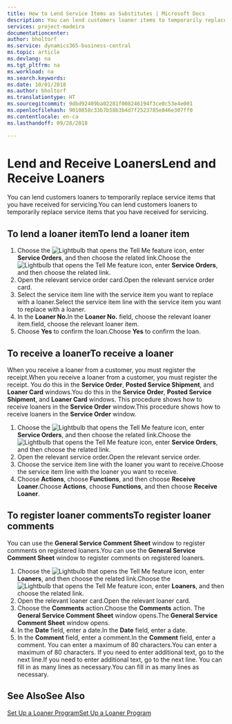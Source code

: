 ```yaml
---
title: How to Lend Service Items as Substitutes | Microsoft Docs
description: You can lend customers loaner items to temporarily replace service items that you have received for servicing.
services: project-madeira
documentationcenter: 
author: bholtorf
ms.service: dynamics365-business-central
ms.topic: article
ms.devlang: na
ms.tgt_pltfrm: na
ms.workload: na
ms.search.keywords: 
ms.date: 10/01/2018
ms.author: bholtorf
ms.translationtype: HT
ms.sourcegitcommit: 9dbd92409ba02281f008246194f3ce0c53e4e001
ms.openlocfilehash: 9010858c33b7b58b3b4d7f2523785e846e307ff0
ms.contentlocale: en-ca
ms.lasthandoff: 09/28/2018

---
```

# <a name="lend-and-receive-loaners"></a><span data-ttu-id="89984-103">Lend and Receive Loaners</span><span class="sxs-lookup"><span data-stu-id="89984-103">Lend and Receive Loaners</span></span>
<span data-ttu-id="89984-104">You can lend customers loaners to temporarily replace service items that you have received for servicing.</span><span class="sxs-lookup"><span data-stu-id="89984-104">You can lend customers loaners to temporarily replace service items that you have received for servicing.</span></span>  
  
## <a name="to-lend-a-loaner-item"></a><span data-ttu-id="89984-105">To lend a loaner item</span><span class="sxs-lookup"><span data-stu-id="89984-105">To lend a loaner item</span></span>    
1. <span data-ttu-id="89984-106">Choose the ![Lightbulb that opens the Tell Me feature](media/ui-search/search_small.png "Tell me what you want to do") icon, enter **Service Orders**, and then choose the related link.</span><span class="sxs-lookup"><span data-stu-id="89984-106">Choose the ![Lightbulb that opens the Tell Me feature](media/ui-search/search_small.png "Tell me what you want to do") icon, enter **Service Orders**, and then choose the related link.</span></span>  
2. <span data-ttu-id="89984-107">Open the relevant service order card.</span><span class="sxs-lookup"><span data-stu-id="89984-107">Open the relevant service order card.</span></span>  
3. <span data-ttu-id="89984-108">Select the service item line with the service item you want to replace with a loaner.</span><span class="sxs-lookup"><span data-stu-id="89984-108">Select the service item line with the service item you want to replace with a loaner.</span></span>  
4. <span data-ttu-id="89984-109">In the **Loaner No.**</span><span class="sxs-lookup"><span data-stu-id="89984-109">In the **Loaner No.**</span></span> <span data-ttu-id="89984-110">field, choose the relevant loaner item.</span><span class="sxs-lookup"><span data-stu-id="89984-110">field, choose the relevant loaner item.</span></span>  
5. <span data-ttu-id="89984-111">Choose **Yes** to confirm the loan.</span><span class="sxs-lookup"><span data-stu-id="89984-111">Choose **Yes** to confirm the loan.</span></span>  

## <a name="to-receive-a-loaner"></a><span data-ttu-id="89984-112">To receive a loaner</span><span class="sxs-lookup"><span data-stu-id="89984-112">To receive a loaner</span></span>  
<span data-ttu-id="89984-113">When you receive a loaner from a customer, you must register the receipt.</span><span class="sxs-lookup"><span data-stu-id="89984-113">When you receive a loaner from a customer, you must register the receipt.</span></span> <span data-ttu-id="89984-114">You do this in the **Service Order**, **Posted Service Shipment**, and **Loaner Card** windows.</span><span class="sxs-lookup"><span data-stu-id="89984-114">You do this in the **Service Order**, **Posted Service Shipment**, and **Loaner Card** windows.</span></span> <span data-ttu-id="89984-115">This procedure shows how to receive loaners in the **Service Order** window.</span><span class="sxs-lookup"><span data-stu-id="89984-115">This procedure shows how to receive loaners in the **Service Order** window.</span></span>  
  
1. <span data-ttu-id="89984-116">Choose the ![Lightbulb that opens the Tell Me feature](media/ui-search/search_small.png "Tell me what you want to do") icon, enter **Service Orders**, and then choose the related link.</span><span class="sxs-lookup"><span data-stu-id="89984-116">Choose the ![Lightbulb that opens the Tell Me feature](media/ui-search/search_small.png "Tell me what you want to do") icon, enter **Service Orders**, and then choose the related link.</span></span>  
2. <span data-ttu-id="89984-117">Open the relevant service order.</span><span class="sxs-lookup"><span data-stu-id="89984-117">Open the relevant service order.</span></span>  
3. <span data-ttu-id="89984-118">Choose the service item line with the loaner you want to receive.</span><span class="sxs-lookup"><span data-stu-id="89984-118">Choose the service item line with the loaner you want to receive.</span></span>  
4. <span data-ttu-id="89984-119">Choose **Actions**, choose **Functions**, and then choose **Receive Loaner**.</span><span class="sxs-lookup"><span data-stu-id="89984-119">Choose **Actions**, choose **Functions**, and then choose **Receive Loaner**.</span></span>  

## <a name="to-register-loaner-comments"></a><span data-ttu-id="89984-120">To register loaner comments</span><span class="sxs-lookup"><span data-stu-id="89984-120">To register loaner comments</span></span>  
<span data-ttu-id="89984-121">You can use the **General Service Comment Sheet** window to register comments on registered loaners.</span><span class="sxs-lookup"><span data-stu-id="89984-121">You can use the **General Service Comment Sheet** window to register comments on registered loaners.</span></span>  
  
1. <span data-ttu-id="89984-122">Choose the ![Lightbulb that opens the Tell Me feature](media/ui-search/search_small.png "Tell me what you want to do") icon, enter **Loaners**, and then choose the related link.</span><span class="sxs-lookup"><span data-stu-id="89984-122">Choose the ![Lightbulb that opens the Tell Me feature](media/ui-search/search_small.png "Tell me what you want to do") icon, enter **Loaners**, and then choose the related link.</span></span>  
2. <span data-ttu-id="89984-123">Open the relevant loaner card.</span><span class="sxs-lookup"><span data-stu-id="89984-123">Open the relevant loaner card.</span></span>  
3. <span data-ttu-id="89984-124">Choose the **Comments** action.</span><span class="sxs-lookup"><span data-stu-id="89984-124">Choose the **Comments** action.</span></span> <span data-ttu-id="89984-125">The **General Service Comment Sheet** window opens.</span><span class="sxs-lookup"><span data-stu-id="89984-125">The **General Service Comment Sheet** window opens.</span></span>  
4. <span data-ttu-id="89984-126">In the **Date** field, enter a date.</span><span class="sxs-lookup"><span data-stu-id="89984-126">In the **Date** field, enter a date.</span></span>  
5. <span data-ttu-id="89984-127">In the **Comment** field, enter a comment.</span><span class="sxs-lookup"><span data-stu-id="89984-127">In the **Comment** field, enter a comment.</span></span> <span data-ttu-id="89984-128">You can enter a maximum of 80 characters.</span><span class="sxs-lookup"><span data-stu-id="89984-128">You can enter a maximum of 80 characters.</span></span> <span data-ttu-id="89984-129">If you need to enter additional text, go to the next line.</span><span class="sxs-lookup"><span data-stu-id="89984-129">If you need to enter additional text, go to the next line.</span></span> <span data-ttu-id="89984-130">You can fill in as many lines as necessary.</span><span class="sxs-lookup"><span data-stu-id="89984-130">You can fill in as many lines as necessary.</span></span>  
  
## <a name="see-also"></a><span data-ttu-id="89984-131">See Also</span><span class="sxs-lookup"><span data-stu-id="89984-131">See Also</span></span>  
[<span data-ttu-id="89984-132">Set Up a Loaner Program</span><span class="sxs-lookup"><span data-stu-id="89984-132">Set Up a Loaner Program</span></span>](service-how-setup-loaner-program.md)   

